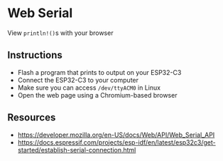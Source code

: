 # Web Serial
View `println!()`s with your browser

## Instructions
- Flash a program that prints to output on your ESP32-C3
- Connect the ESP32-C3 to your computer
- Make sure you can access `/dev/ttyACM0` in Linux
- Open the web page using a Chromium-based browser

## Resources
- https://developer.mozilla.org/en-US/docs/Web/API/Web_Serial_API
- https://docs.espressif.com/projects/esp-idf/en/latest/esp32c3/get-started/establish-serial-connection.html